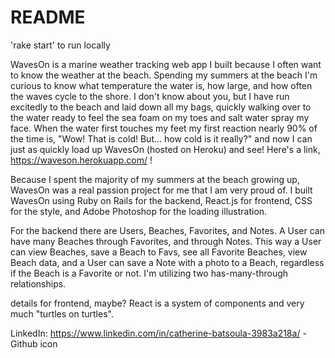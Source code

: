 # README

'rake start' to run locally

WavesOn is a marine weather tracking web app I built because I often want to know the weather at the beach. Spending my summers at the beach I'm curious to know what temperature the water is, how large, and how often the waves cycle to the shore. I don't know about you, but I have run excitedly to the beach and laid down all my bags, quickly walking over to the water ready to feel the sea foam on my toes and salt water spray my face. When the water first touches my feet my first reaction nearly 90% of the time is, "Wow! That is cold! But... how cold is it really?" and now I can just as quickly load up WavesOn (hosted on Heroku) and see! Here's a link, https://waveson.herokuapp.com/ !

Because I spent the majority of my summers at the beach growing up, WavesOn was a real passion project for me that I am very proud of. I built WavesOn using Ruby on Rails for the backend, React.js for frontend, CSS for the style, and Adobe Photoshop for the loading illustration.

For the backend there are Users, Beaches, Favorites, and Notes. A User can have many Beaches through Favorites, and through Notes. This way a User can view Beaches, save a Beach to Favs, see all Favorite Beaches, view Beach data, and a User can save a Note with a photo to a Beach, regardless if the Beach is a Favorite or not. I'm utilizing two has-many-through relationships.

details for frontend, maybe? React is a system of components and very much "turtles on turtles".

LinkedIn: https://www.linkedin.com/in/catherine-batsoula-3983a218a/
-Github icon
